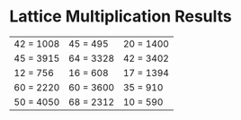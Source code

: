 # Lattice Multiplication Results

|   |   |   |
|---|---|---|
| 42 = 1008 | 45 = 495 | 20 = 1400 |
| 45 = 3915 | 64 = 3328 | 42 = 3402 |
| 12 = 756 | 16 = 608 | 17 = 1394 |
| 60 = 2220 | 60 = 3600 | 35 = 910 |
| 50 = 4050 | 68 = 2312 | 10 = 590 |
